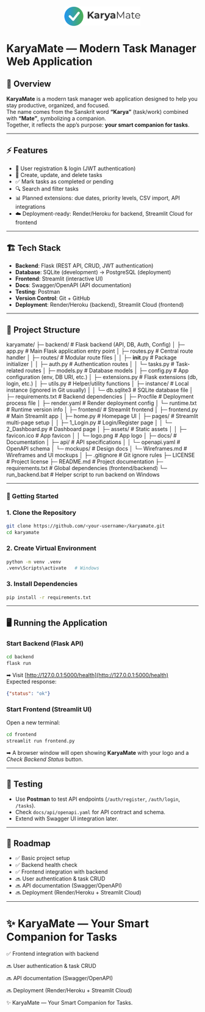 <p align="center">
  <img src="frontend/assets/logo.png" alt="KaryaMate Logo" width="200"/>
</p>

# KaryaMate — Modern Task Manager Web Application

## 📌 Overview
**KaryaMate** is a modern task manager web application designed to help you stay productive, organized, and focused.  
The name comes from the Sanskrit word **“Karya”** (task/work) combined with **“Mate”**, symbolizing a companion.  
Together, it reflects the app’s purpose: **your smart companion for tasks**.

---

## ⚡ Features
- 🔑 User registration & login (JWT authentication)  
- 📝 Create, update, and delete tasks  
- ✅ Mark tasks as completed or pending  
- 🔍 Search and filter tasks  
- 📊 Planned extensions: due dates, priority levels, CSV import, API integrations  
- ☁️ Deployment-ready: Render/Heroku for backend, Streamlit Cloud for frontend  

---

## 🏗️ Tech Stack
- **Backend**: Flask (REST API, CRUD, JWT authentication)  
- **Database**: SQLite (development) → PostgreSQL (deployment)  
- **Frontend**: Streamlit (interactive UI)  
- **Docs**: Swagger/OpenAPI (API documentation)  
- **Testing**: Postman  
- **Version Control**: Git + GitHub  
- **Deployment**: Render/Heroku (backend), Streamlit Cloud (frontend)  

---

## 📂 Project Structure

karyamate/
├─ backend/                     # Flask backend (API, DB, Auth, Config)
│  ├─ app.py                    # Main Flask application entry point
│  ├─ routes.py                 # Central route handler
│  ├─ routes/                   # Modular route files
│  │   ├─ __init__.py           # Package initializer
│  │   ├─ auth.py               # Authentication routes
│  │   └─ tasks.py              # Task-related routes
│  ├─ models.py                 # Database models
│  ├─ config.py                 # App configuration (env, DB URI, etc.)
│  ├─ extensions.py             # Flask extensions (db, login, etc.)
│  ├─ utils.py                  # Helper/utility functions
│  ├─ instance/                 # Local instance (ignored in Git usually)
│  │   └─ db.sqlite3            # SQLite database file
│  ├─ requirements.txt          # Backend dependencies
│  ├─ Procfile                  # Deployment process file
│  ├─ render.yaml               # Render deployment config
│  └─ runtime.txt               # Runtime version info
│
├─ frontend/                    # Streamlit frontend
│  ├─ frontend.py               # Main Streamlit app
│  ├─ home.py                   # Homepage UI
│  ├─ pages/                    # Streamlit multi-page setup
│  │   ├─ 1_Login.py            # Login/Register page
│  │   └─ 2_Dashboard.py        # Dashboard page
│  ├─ assets/                   # Static assets
│  │   ├─ favicon.ico           # App favicon
│  │   └─ logo.png              # App logo
│
├─ docs/                        # Documentation
│  ├─ api/                      # API specifications
│  │   └─ openapi.yaml          # OpenAPI schema
│  └─ mockups/                  # Design docs
│      └─ Wireframes.md         # Wireframes and UI mockups
│
├─ .gitignore                   # Git ignore rules
├─ LICENSE                      # Project license
├─ README.md                    # Project documentation
├─ requirements.txt             # Global dependencies (frontend/backend)
└─ run_backend.bat              # Helper script to run backend on Windows


---

### 🚀 Getting Started

### 1. Clone the Repository
```bash
git clone https://github.com/<your-username>/karyamate.git
cd karyamate
```

### 2. Create Virtual Environment
```bash
python -m venv .venv
.venv\Scripts\activate   # Windows
```

### 3. Install Dependencies
```bash
pip install -r requirements.txt
```

---

## 🖥️ Running the Application

### Start Backend (Flask API)
```bash
cd backend
flask run
```
➡ Visit [http://127.0.0.1:5000/health](http://127.0.0.1:5000/health)  
Expected response:
```json
{"status": "ok"}
```

### Start Frontend (Streamlit UI)
Open a new terminal:
```bash
cd frontend
streamlit run frontend.py
```
➡ A browser window will open showing **KaryaMate** with your logo and a *Check Backend Status* button.

---

## 🧪 Testing
- Use **Postman** to test API endpoints (`/auth/register`, `/auth/login`, `/tasks`).  
- Check `docs/api/openapi.yaml` for API contract and schema.  
- Extend with Swagger UI integration later.  

---

## 📜 Roadmap
- ✅ Basic project setup  
- ✅ Backend health check  
- ✅ Frontend integration with backend  
- 🔜 User authentication & task CRUD  
- 🔜 API documentation (Swagger/OpenAPI)  
- 🔜 Deployment (Render/Heroku + Streamlit Cloud)  

---

✨ **KaryaMate — Your Smart Companion for Tasks**
=======
✅ Frontend integration with backend

🔜 User authentication & task CRUD

🔜 API documentation (Swagger/OpenAPI)

🔜 Deployment (Render/Heroku + Streamlit Cloud)



✨ KaryaMate — Your Smart Companion for Tasks.

